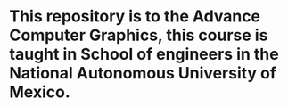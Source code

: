 # This repository is to the Advance Computer Graphics, this course is taught in School of engineers in the National Autonomous University of Mexico.
